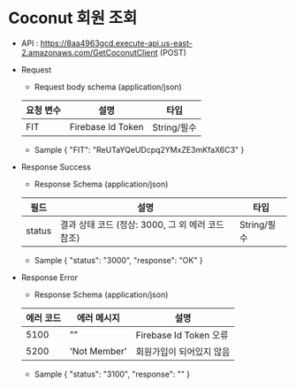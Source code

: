 # Coconut 회원 조회


- API : https://8aa4963gcd.execute-api.us-east-2.amazonaws.com/GetCoconutClient (POST)


- Request
  * Request body schema (application/json)
  
  요청 변수 | 설명 | 타입
  ------------ | ------------- | -------------
  FIT | Firebase Id Token | String/필수
  * Sample
  {
      "FIT": "ReUTaYQeUDcpq2YMxZE3mKfaX6C3"
  }

- Response Success
  * Response Schema (application/json)

  필드 | 설명 | 타입
  ------------ | ------------- | -------------
  status | 결과 상태 코드 (정상: 3000, 그 외 에러 코드 참조) | String/필수
  * Sample 
  {
      "status": "3000",
      "response": "OK"
  }

- Response Error
  * Response Schema (application/json)

  에러 코드 | 에러 메시지 | 설명
  ------------ | ------------- | -------------
  5100 | "" | Firebase Id Token 오류
  5200 | 'Not Member' | 회원가입이 되어있지 않음
  * Sample
  {
      "status": "3100",
      "response": ""
  }
